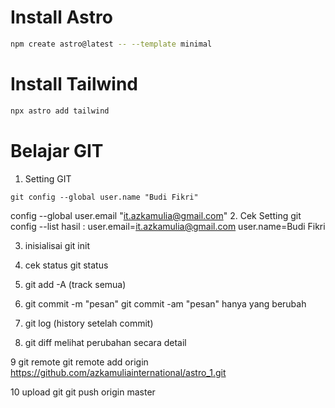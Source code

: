 # Install Astro

```sh
npm create astro@latest -- --template minimal
```
# Install Tailwind

```sh
npx astro add tailwind
```


# Belajar GIT
1. Setting GIT
```
git config --global user.name "Budi Fikri"
```
config --global user.email "it.azkamulia@gmail.com"
2. Cek Setting
git config --list
hasil :
user.email=it.azkamulia@gmail.com
user.name=Budi Fikri

3. inisialisai 
git init

4. cek status
git status

5. git add -A (track semua)

6. git commit -m "pesan"
   git commit -am "pesan" hanya yang berubah

7. git log (history setelah commit) 

8. git diff 
   melihat perubahan secara detail

9 git remote
git remote add origin https://github.com/azkamuliainternational/astro_1.git

10 upload git
git push origin master
